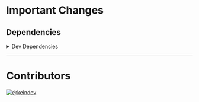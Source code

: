 # Important Changes

## Dependencies

<details>
<summary>Dev Dependencies</summary>

- Changed **[@tagproject/ts-package-shared-config](https://www.npmjs.com/package/@tagproject/ts-package-shared-config)** from `^6.3.3` to `^6.4.1`
- Changed **[@types/node](https://www.npmjs.com/package/@types/node)** from `^17.0.5` to `^17.0.8`
- Changed **[@typescript-eslint/eslint-plugin](https://www.npmjs.com/package/@typescript-eslint/eslint-plugin)** from `^5.8.1` to `^5.9.0`
- Changed **[@typescript-eslint/parser](https://www.npmjs.com/package/@typescript-eslint/parser)** from `^5.8.1` to `^5.9.0`
- Changed **[cspell](https://www.npmjs.com/package/cspell)** from `^5.14.0` to `^5.15.1`
- Changed **[eslint](https://www.npmjs.com/package/eslint)** from `^8.5.0` to `^8.6.0`
- Changed **[eslint-plugin-import](https://www.npmjs.com/package/eslint-plugin-import)** from `^2.25.3` to `^2.25.4`
- Changed **[eslint-plugin-jest](https://www.npmjs.com/package/eslint-plugin-jest)** from `^25.3.3` to `^25.3.4`
- Changed **[figma-portal](https://www.npmjs.com/package/figma-portal)** from `^0.10.0` to `^0.10.1`
- Changed **[jest](https://www.npmjs.com/package/jest)** from `^27.4.5` to `^27.4.7`
- Bumped **[changelog-guru](https://www.npmjs.com/package/changelog-guru)** from `^3.0.2` to `^4.0.1`
- Bumped **[ghinfo](https://www.npmjs.com/package/ghinfo)** from `^2.0.3` to `^3.0.1`

</details>

---

# Contributors

[![@keindev](https://avatars.githubusercontent.com/u/4527292?v=4&s=40)](https://github.com/keindev)
